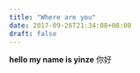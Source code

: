 ```yaml
---
title: "Where are you"
date: 2017-09-26T21:34:08+08:00
draft: false
---
```


**hello my name is yinze**
你好

